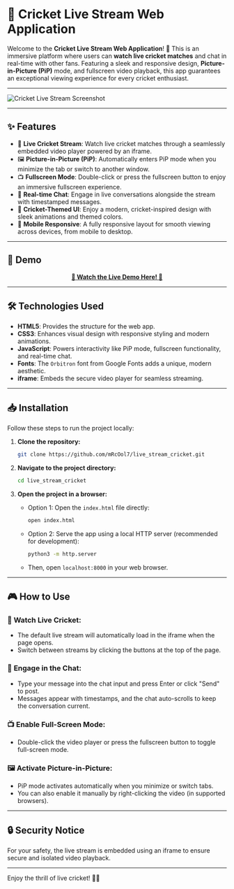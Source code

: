 # 🏏 **Cricket Live Stream Web Application**

Welcome to the **Cricket Live Stream Web Application**! 🎉 This is an immersive platform where users can **watch live cricket matches** and chat in real-time with other fans. Featuring a sleek and responsive design, **Picture-in-Picture (PiP)** mode, and fullscreen video playback, this app guarantees an exceptional viewing experience for every cricket enthusiast. 

---

![Cricket Live Stream Screenshot](https://github.com/user-attachments/assets/69b87352-315a-451f-bf11-2f97f39f5117)

---

## ✨ **Features**

- 🎥 **Live Cricket Stream**: Watch live cricket matches through a seamlessly embedded video player powered by an iframe.
- 🖼️ **Picture-in-Picture (PiP)**: Automatically enters PiP mode when you minimize the tab or switch to another window.
- 📺 **Fullscreen Mode**: Double-click or press the fullscreen button to enjoy an immersive fullscreen experience.
- 💬 **Real-time Chat**: Engage in live conversations alongside the stream with timestamped messages.
- 🏏 **Cricket-Themed UI**: Enjoy a modern, cricket-inspired design with sleek animations and themed colors.
- 📱 **Mobile Responsive**: A fully responsive layout for smooth viewing across devices, from mobile to desktop.

---

## 🚀 **Demo**

<div align="center">
  
**[🏏 Watch the Live Demo Here! 🏏](https://cricketstream.vercel.app/)**

</div>

---

## 🛠️ **Technologies Used**

- **HTML5**: Provides the structure for the web app.
- **CSS3**: Enhances visual design with responsive styling and modern animations.
- **JavaScript**: Powers interactivity like PiP mode, fullscreen functionality, and real-time chat.
- **Fonts**: The `Orbitron` font from Google Fonts adds a unique, modern aesthetic.
- **iframe**: Embeds the secure video player for seamless streaming.

---

## 📥 **Installation**

Follow these steps to run the project locally:

1. **Clone the repository:**
   ```bash
   git clone https://github.com/mRcOol7/live_stream_cricket.git
   ```

2. **Navigate to the project directory:**
   ```bash
   cd live_stream_cricket
   ```

3. **Open the project in a browser:**
   - Option 1: Open the `index.html` file directly:
     ```bash
     open index.html
     ```

   - Option 2: Serve the app using a local HTTP server (recommended for development):
     ```bash
     python3 -m http.server
     ```

   - Then, open `localhost:8000` in your web browser.

---

## 🎮 **How to Use**

### 🏏 **Watch Live Cricket**:
- The default live stream will automatically load in the iframe when the page opens.
- Switch between streams by clicking the buttons at the top of the page.

### 💬 **Engage in the Chat**:
- Type your message into the chat input and press Enter or click "Send" to post.
- Messages appear with timestamps, and the chat auto-scrolls to keep the conversation current.

### 📺 **Enable Full-Screen Mode**:
- Double-click the video player or press the fullscreen button to toggle full-screen mode.

### 🖼️ **Activate Picture-in-Picture**:
- PiP mode activates automatically when you minimize or switch tabs.
- You can also enable it manually by right-clicking the video (in supported browsers).

---

## 🔒 **Security Notice**

For your safety, the live stream is embedded using an iframe to ensure secure and isolated video playback. 

---

Enjoy the thrill of live cricket! 🏏🔥

